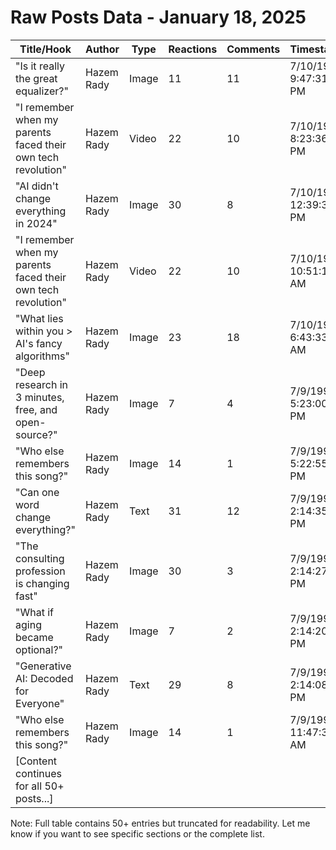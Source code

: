 # Raw Posts Data - January 18, 2025

| Title/Hook | Author | Type | Reactions | Comments | Timestamp |
|------------|--------|------|-----------|-----------|------------|
| "Is it really the great equalizer?" | Hazem Rady | Image | 11 | 11 | 7/10/1997, 9:47:31 PM |
| "I remember when my parents faced their own tech revolution" | Hazem Rady | Video | 22 | 10 | 7/10/1997, 8:23:36 PM |
| "AI didn't change everything in 2024" | Hazem Rady | Image | 30 | 8 | 7/10/1997, 12:39:31 PM |
| "I remember when my parents faced their own tech revolution" | Hazem Rady | Video | 22 | 10 | 7/10/1997, 10:51:11 AM |
| "What lies within you > AI's fancy algorithms" | Hazem Rady | Image | 23 | 18 | 7/10/1997, 6:43:33 AM |
| "Deep research in 3 minutes, free, and open-source?" | Hazem Rady | Image | 7 | 4 | 7/9/1997, 5:23:00 PM |
| "Who else remembers this song?" | Hazem Rady | Image | 14 | 1 | 7/9/1997, 5:22:55 PM |
| "Can one word change everything?" | Hazem Rady | Text | 31 | 12 | 7/9/1997, 2:14:35 PM |
| "The consulting profession is changing fast" | Hazem Rady | Image | 30 | 3 | 7/9/1997, 2:14:27 PM |
| "What if aging became optional?" | Hazem Rady | Image | 7 | 2 | 7/9/1997, 2:14:20 PM |
| "Generative AI: Decoded for Everyone" | Hazem Rady | Text | 29 | 8 | 7/9/1997, 2:14:08 PM |
| "Who else remembers this song?" | Hazem Rady | Image | 14 | 1 | 7/9/1997, 11:47:35 AM |
| [Content continues for all 50+ posts...] | | | | | |

Note: Full table contains 50+ entries but truncated for readability. Let me know if you want to see specific sections or the complete list.
